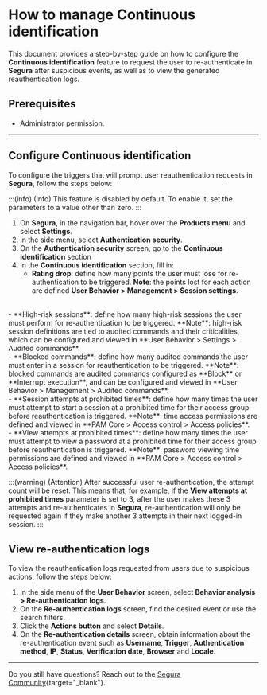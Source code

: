 # How to manage Continuous identification


This document provides a step-by-step guide on how to configure the **Continuous identification** feature to request the user to re-authenticate in **Segura** after suspicious events, as well as to view the generated reauthentication logs.

## Prerequisites
- Administrator permission.

***

## Configure Continuous identification
To configure the triggers that will prompt user reauthentication requests in **Segura**, follow the steps below:

:::(info) (Info)
This feature is disabled by default. To enable it, set the parameters to a value other than zero.
:::

1. On **Segura**, in the navigation bar, hover over the **Products menu** and select **Settings**.
2. In the side menu, select **Authentication security**.
3. On the **Authentication security** screen, go to the **Continuous identification** section
4. In the **Continuous identification** section, fill in:
   - **Rating drop**: define how many points the user must lose for re-authentication to be triggered.
   **Note**: the points lost for each action are defined **User Behavior > Management > Session settings**.
<br>
   - **High-risk sessions**: define how many high-risk sessions the user must perform for re-authentication to be triggered.
     **Note**: high-risk session definitions are tied to audited commands and their criticalities, which can be configured and viewed in **User Behavior > Settings > Audited commands**.
   <br>
   - **Blocked commands**: define how many audited commands the user must enter in a session for reauthentication to be triggered.
     **Note**: blocked commands are audited commands configured as **Block** or **Interrupt execution**, and can be configured and viewed in **User Behavior > Management > Audited commands**.
   <br>
   - **Session attempts at prohibited times**: define how many times the user must attempt to start a session at a prohibited time for their access group before reauthentication is triggered.
     **Note**: time access permissions are defined and viewed in **PAM Core > Access control > Access policies**.
   <br>
   - **View attempts at prohibited times**: define how many times the user must attempt to view a password at a prohibited time for their access group before reauthentication is triggered.
     **Note**: password viewing time permissions are defined and viewed in **PAM Core > Access control > Access policies**.


:::(warning) (Attention)
After successful user re-authentication, the attempt count will be reset. This means that, for example, if the **View attempts at prohibited times** parameter is set to 3, after the user makes these 3 attempts and re-authenticates in **Segura**, re-authentication will only be requested again if they make another 3 attempts in their next logged-in session.
:::

## View re-authentication logs
To view the reauthentication logs requested from users due to suspicious actions, follow the steps below:

1. In the side menu of the **User Behavior** screen, select **Behavior analysis > Re-authentication logs**.
2. On the **Re-authentication logs** screen, find the desired event or use the search filters.
3.  Click the **Actions button** and select **Details**.
4. On the **Re-authentication details** screen, obtain information about the re-authentication event such as **Username**, **Trigger**, **Authentication method**, **IP**, **Status**, **Verification date**, **Browser** and **Locale**.
---

Do you still have questions? Reach out to the [Segura Community](https://community.Segura.io/){target="_blank"}.